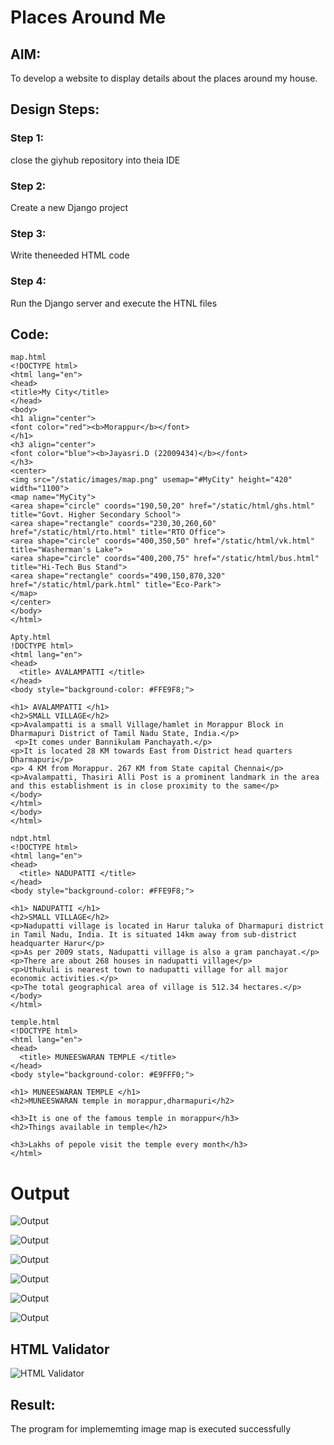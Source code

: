 # Places Around Me
## AIM:
To develop a website to display details about the places around my house.

## Design Steps:

### Step 1:
close the giyhub repository into theia IDE

### Step 2:
Create a new Django project

### Step 3:
Write theneeded HTML code

### Step 4:
Run the Django server and execute the HTNL files

## Code:
```
map.html
<!DOCTYPE html>
<html lang="en">
<head>
<title>My City</title>
</head>
<body>
<h1 align="center">
<font color="red"><b>Morappur</b></font>
</h1>
<h3 align="center">
<font color="blue"><b>Jayasri.D (22009434)</b></font>
</h3>
<center>
<img src="/static/images/map.png" usemap="#MyCity" height="420" width="1100">
<map name="MyCity">
<area shape="circle" coords="190,50,20" href="/static/html/ghs.html" title="Govt. Higher Secondary School">
<area shape="rectangle" coords="230,30,260,60" href="/static/html/rto.html" title="RTO Office">
<area shape="circle" coords="400,350,50" href="/static/html/vk.html" title="Washerman's Lake">
<area shape="circle" coords="400,200,75" href="/static/html/bus.html" title="Hi-Tech Bus Stand">
<area shape="rectangle" coords="490,150,870,320" href="/static/html/park.html" title="Eco-Park">
</map>
</center>
</body>
</html>

Apty.html
!DOCTYPE html>
<html lang="en">
<head>
  <title> AVALAMPATTI </title>
</head>
<body style="background-color: #FFE9F8;">

<h1> AVALAMPATTI </h1>
<h2>SMALL VILLAGE</h2>
<p>Avalampatti is a small Village/hamlet in Morappur Block in Dharmapuri District of Tamil Nadu State, India.</p>
 <p>It comes under Bannikulam Panchayath.</p>
<p>It is located 28 KM towards East from District head quarters Dharmapuri</p>
<p> 4 KM from Morappur. 267 KM from State capital Chennai</p>
<p>Avalampatti, Thasiri Alli Post is a prominent landmark in the area and this establishment is in close proximity to the same</p>
</body>
</html>
</body>
</html>

ndpt.html
<!DOCTYPE html>
<html lang="en">
<head>
  <title> NADUPATTI </title>
</head>
<body style="background-color: #FFE9F8;">

<h1> NADUPATTI </h1>
<h2>SMALL VILLAGE</h2>
<p>Nadupatti village is located in Harur taluka of Dharmapuri district in Tamil Nadu, India. It is situated 14km away from sub-district headquarter Harur</p>
<p>As per 2009 stats, Nadupatti village is also a gram panchayat.</p>
<p>There are about 268 houses in nadupatti village</p>
<p>Uthukuli is nearest town to nadupatti village for all major economic activities.</p>
<p>The total geographical area of village is 512.34 hectares.</p>
</body>
</html>

temple.html
<!DOCTYPE html>
<html lang="en">
<head>
  <title> MUNEESWARAN TEMPLE </title>
</head>
<body style="background-color: #E9FFF0;">

<h1> MUNEESWARAN TEMPLE </h1>
<h2>MUNEESWARAN temple in morappur,dharmapuri</h2>

<h3>It is one of the famous temple in morappur</h3>
<h2>Things available in temple</h2>

<h3>Lakhs of pepole visit the temple every month</h3>
</html>
```

# Output
![Output](./screenshots/out1.png)

![Output](./screenshots/out2.png)

![Output](./screenshots/out3.png)

![Output](./screenshots/out4.png)

![Output](./screenshots/out5.png)

![Output](./screenshots/out6.png)

## HTML Validator
![HTML Validator](./screenshots/valid.png)

## Result:
The program for implememting image map is executed successfully